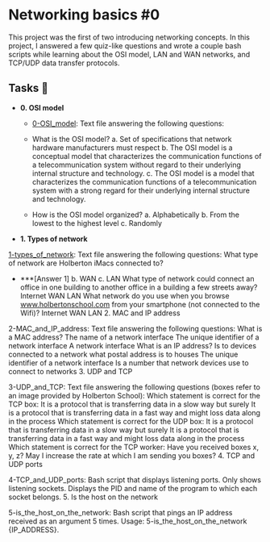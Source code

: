 # Networking basics #0

This project was the first of two introducing networking concepts. In this project, I answered a few quiz-like questions and wrote a couple bash scripts while learning about the OSI model, LAN and WAN networks, and TCP/UDP data transfer protocols.

## Tasks 📃

- **0. OSI model**

  - [0-OSI_model](https://alx-intranet.hbtn.io/rltoken/k2uCsynicuNbu1cAQhXqVQ): Text file answering the following questions:
  - What is the OSI model?
    a. Set of specifications that network hardware manufacturers must respect
    b. The OSI model is a conceptual model that characterizes the communication functions of a telecommunication system without regard to their underlying internal structure and technology.
    c. The OSI model is a model that characterizes the communication functions of a telecommunication system with a strong regard for their underlying internal structure and technology.

  - How is the OSI model organized?
    a. Alphabetically
    b. From the lowest to the highest level
    c. Randomly

- **1. Types of network**

[1-types_of_network](https://github.com/bdbaraban/holberton-system_engineering-devops/blob/master/0x07-networking_basics/1-types_of_network): Text file answering the following questions:
What type of network are Holberton iMacs connected to?

- \*\*\*[Answer 1]
  b. WAN
  c. LAN
  What type of network could connect an office in one building to another office in a building a few streets away?
  Internet
  WAN
  LAN
  What network do you use when you browse www.holbertonschool.com from your smartphone (not connected to the Wifi)?
  Internet
  WAN
  LAN 2. MAC and IP address

2-MAC_and_IP_address: Text file answering the following questions:
What is a MAC address?
The name of a network interface
The unique identifier of a network interface
A network interface
What is an IP address?
Is to devices connected to a network what postal address is to houses
The unique identifier of a network interface
Is a number that network devices use to connect to networks 3. UDP and TCP

3-UDP_and_TCP: Text file answering the following questions (boxes refer to an image provided by Holberton School):
Which statement is correct for the TCP box:
It is a protocol that is transferring data in a slow way but surely
It is a protocol that is transferring data in a fast way and might loss data along in the process
Which statement is correct for the UDP box:
It is a protocol that is transferring data in a slow way but surely
It is a protocol that is transferring data in a fast way and might loss data along in the process
Which statement is correct for the TCP worker:
Have you received boxes x, y, z?
May I increase the rate at which I am sending you boxes? 4. TCP and UDP ports

4-TCP_and_UDP_ports: Bash script that displays listening ports.
Only shows listening sockets.
Displays the PID and name of the program to which each socket belongs. 5. Is the host on the network

5-is_the_host_on_the_network: Bash script that pings an IP address received as an argument 5 times.
Usage: 5-is_the_host_on_the_network {IP_ADDRESS}.
